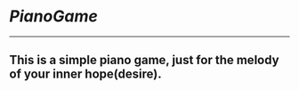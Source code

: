 # ***PianoGame*** 
---

## This is a simple piano game, just for the melody of your inner hope(desire).




